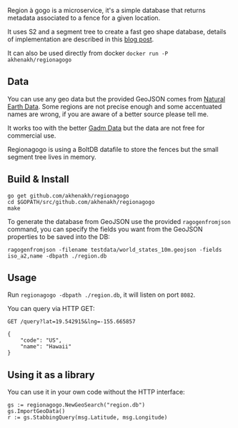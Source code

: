 Region à gogo is a microservice, it's a simple database that returns metadata associated to a fence for a given location.

It uses S2 and a segment tree to create a fast geo shape database, details of implementation are described in this [blog post](http://blog.nobugware.com/post/2016/geo_db_s2_region_polygon).

It can also be used directly from docker `docker run -P akhenakh/regionagogo`

## Data
You can use any geo data but the provided GeoJSON comes from [Natural Earth Data](http://www.naturalearthdata.com/).
Some regions are not precise enough and some accentuated names are wrong, if you are aware of a better source please tell me.

It works too with the better [Gadm Data](http://gadm.org/version2) but the data are not free for commercial use.    

Regionagogo is using a BoltDB datafile to store the fences but the small segment tree lives in memory.  

## Build & Install
```
go get github.com/akhenakh/regionagogo
cd $GOPATH/src/github.com/akhenakh/regionagogo
make
```

To generate the database from GeoJSON use the provided `ragogenfromjson` command, you can specify the fields you want from the GeoJSON properties to be saved into the DB:
```
ragogenfromjson -filename testdata/world_states_10m.geojson -fields iso_a2,name -dbpath ./region.db
```

## Usage
Run `regionagogo -dbpath ./region.db`, it will listen on port `8082`.

You can query via HTTP GET:

```
GET /query?lat=19.542915&lng=-155.665857

{
    "code": "US",
    "name": "Hawaii"
}

```

## Using it as a library
You can use it in your own code without the HTTP interface:  

```
gs := regionagogo.NewGeoSearch("region.db")
gs.ImportGeoData()
r := gs.StabbingQuery(msg.Latitude, msg.Longitude)
```
